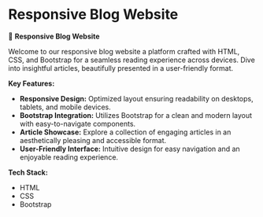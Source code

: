 # Responsive Blog Website

📝 **Responsive Blog Website**

Welcome to our responsive blog website a platform crafted with HTML, CSS, and Bootstrap for a seamless reading experience across devices. Dive into insightful articles, beautifully presented in a user-friendly format.

**Key Features:**
- **Responsive Design:** Optimized layout ensuring readability on desktops, tablets, and mobile devices.
- **Bootstrap Integration:** Utilizes Bootstrap for a clean and modern layout with easy-to-navigate components.
- **Article Showcase:** Explore a collection of engaging articles in an aesthetically pleasing and accessible format.
- **User-Friendly Interface:** Intuitive design for easy navigation and an enjoyable reading experience.

**Tech Stack:**
- HTML
- CSS
- Bootstrap
